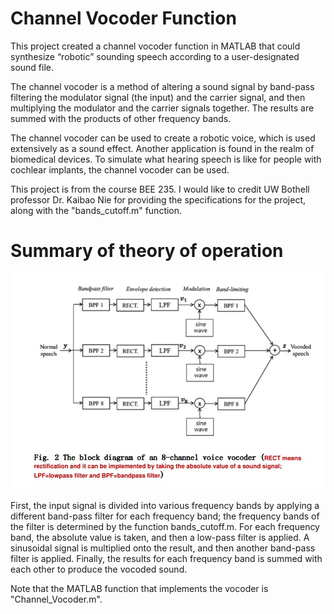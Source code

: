 # Channel Vocoder Function
This project created a channel vocoder function in MATLAB that could synthesize “robotic” sounding speech according to a user-designated sound file.

The channel vocoder is a method of altering a sound signal by band-pass filtering the modulator signal (the input) and the carrier signal, and then multiplying the modulator and the carrier signals together. The results are summed with the products of other frequency bands.

The channel vocoder can be used to create a robotic voice, which is used extensively as a sound effect. Another application is found in the realm of biomedical devices. To simulate what hearing speech is like for people with cochlear implants, the channel vocoder can be used.

This project is from the course BEE 235. I would like to credit UW Bothell professor Dr. Kaibao Nie for providing the specifications for the project, along with the "bands_cutoff.m" function.


# Summary of theory of operation

![Filter bank](https://github.com/leeway64/Channel-Vocoder-Function/blob/master/Filter%20Bank.jpg)

First, the input signal is divided into various frequency bands by applying a different band-pass filter for each frequency band; the frequency bands of the filter is determined by the function bands_cutoff.m. For each frequency band, the absolute value is taken, and then a low-pass filter is applied. A sinusoidal signal is multiplied onto the result, and then another band-pass filter is applied. Finally, the results for each frequency band is summed with each other to produce the vocoded sound.

Note that the MATLAB function that implements the vocoder is "Channel_Vocoder.m".
